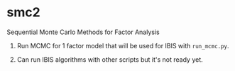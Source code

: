 # smc2
Sequential Monte Carlo Methods for Factor Analysis

1) Run MCMC for 1 factor model that will be used for IBIS with 
`run_mcmc.py`. 

2) Can run IBIS algorithms with other scripts but it's not ready yet. 